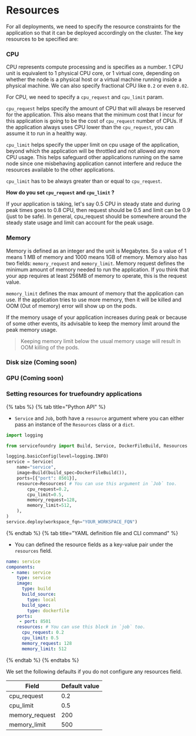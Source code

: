 # Resources

For all deployments, we need to specify the resource constraints for the application so that it can be deployed accordingly 
on the cluster. The key resources to be specified are:

### CPU

CPU represents compute processing and is specifies as a number. 1 CPU unit is equivalent to 1 physical CPU core, or 1 virtual core, depending on whether the node is a physical host or a virtual machine running inside a physical machine.
We can also specify fractional CPU like `0.2` or even `0.02`. 

For CPU, we need to specify a `cpu_request` and `cpu_limit` param. 

`cpu_request` helps specify the amount of CPU that will
always be reserved for the application. This also means that the minimum cost that I incur for this application is going 
to be the cost of `cpu_request` number of CPUs. If the application always uses CPU lower than the `cpu_request`, you can 
assume it to run in a healthy way. 

`cpu_limit` helps specify the upper limit on cpu usage of the application, beyond which the application will be throttled and not allowed any more CPU usage. This helps safeguard other applications running on the same node since one misbehaving
application cannot interfere and reduce the resources available to the other applications. 

`cpu_limit` has to be always greater than or equal to `cpu_request`.

**How do you set `cpu_request` and `cpu_limit` ?**

If your application is taking, let's say 0.5 CPU in steady state and during peak times goes to 0.8 CPU, then request should be 0.5 and limit can be 0.9 (just to be safe). In general, cpu_request should be somewhere around the steady state usage and limit can account for the peak usage.

### Memory

Memory is defined as an integer and the unit is Megabytes. So a value of 1 means 1 MB of memory and 1000 means 1GB of memory.
Memory also has two fields: `memory_request` and `memory_limit`. Memory request defines the minimum amount of memory needed to run the application. If you think that your app requires at least 256MB of memory to operate, this is the request value.

`memory_limit` defines the max amount of memory that the application can use. If the application tries to use more memory, then it will be killed and OOM (Out of memory) error will show up on the pods. 

If the memory usage of your application increases during peak or because of some other events, its advisable to keep the memory limit around the peak memory usage.

> Keeping memory limit below the usual memory usage will result in OOM killing of the pods. 

### Disk size (Coming soon)

### GPU (Coming soon)

### Setting resources for truefoundry applications

{% tabs %}
{% tab title="Python API" %}

* `Service` and `Job`, both have a `resource` argument where you can either pass an instance of the `Resources` class or a `dict`.

```python
import logging

from servicefoundry import Build, Service, DockerFileBuild, Resources

logging.basicConfig(level=logging.INFO)
service = Service(
    name="service",
    image=Build(build_spec=DockerFileBuild()),
    ports=[{"port": 8501}],
    resource=Resources( # You can use this argument in `Job` too.
        cpu_request=0.2,
        cpu_limit=0.5,
        memory_request=128,
        memory_limit=512,
    ),
)
service.deploy(workspace_fqn="YOUR_WORKSPACE_FQN")
```

{% endtab %}
{% tab title="YAML definition file and CLI command" %} 

* You can defined the resource fields as a key-value pair under the `resources` field.

```yaml
name: service
components:
  - name: service
    type: service
    image:
      type: build
      build_source:
        type: local
      build_spec:
        type: dockerfile
    ports:
     - port: 8501
    resources: # You can use this block in `job` too.
      cpu_request: 0.2
      cpu_limit: 0.5
      memory_request: 128
      memory_limit: 512
```
{% endtab %}
{% endtabs %}

We set the following defaults if you do not configure any resources field.

| Field          | Default value |
|----------------|---------------|
| cpu_request    | 0.2          |
| cpu_limit      | 0.5          |
| memory_request | 200          |
| memory_limit   | 500          |

